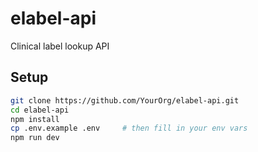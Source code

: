 # elabel-api

Clinical label lookup API

## Setup

```bash
git clone https://github.com/YourOrg/elabel-api.git
cd elabel-api
npm install
cp .env.example .env     # then fill in your env vars
npm run dev
```
